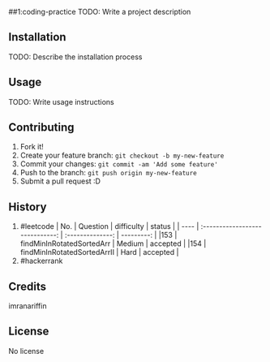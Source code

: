 ##1:coding-practice
TODO: Write a project description

## Installation
TODO: Describe the installation process

## Usage
TODO: Write usage instructions

## Contributing
1. Fork it!
2. Create your feature branch: `git checkout -b my-new-feature`
3. Commit your changes: `git commit -am 'Add some feature'`
4. Push to the branch: `git push origin my-new-feature`
5. Submit a pull request :D

## History
1. #leetcode
| No.  | 			Question		 	 |	 difficulty		|	  status |
| ---- | :-----------------------------: | :--------------: | ---------: |
|153   |	findMinInRotatedSortedArr 	 |		Medium		|	accepted |
|154   |	findMinInRotatedSortedArrII	 | 		Hard		|	accepted |
2. #hackerrank

## Credits
imranariffin

## License
No license